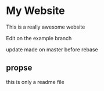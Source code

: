 # My Website
This is a really awesome website

Edit on the example branch


update made on master before rebase

## propse 
this is only a readme file
